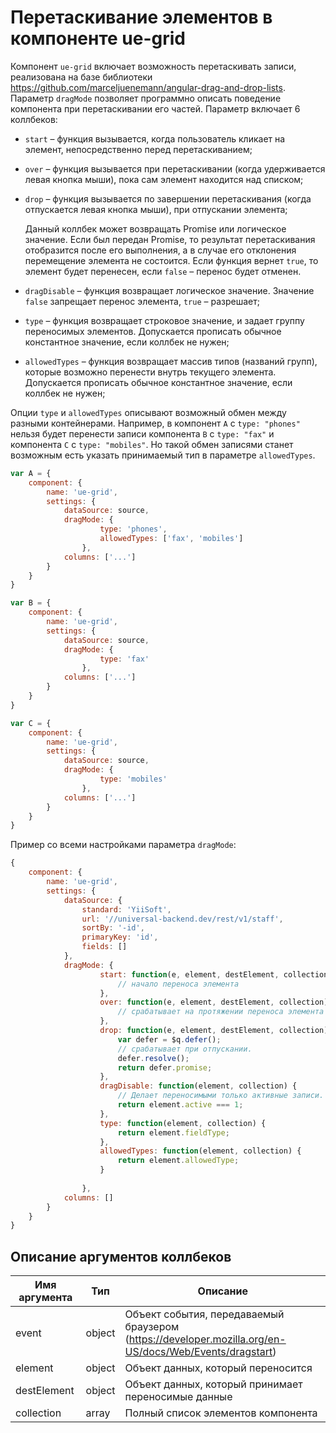 # Перетаскивание элементов в компоненте ue-grid

Компонент `ue-grid` включает возможность перетаскивать записи, реализована на базе библиотеки https://github.com/marceljuenemann/angular-drag-and-drop-lists.
Параметр `dragMode` позволяет программно описать поведение компонента при перетаскивании его частей. 
Параметр включает 6 коллбеков:
* `start` – функция вызывается, когда пользователь кликает на элемент, непосредственно перед перетаскиванием;
* `over` – функция вызывается при перетаскивании (когда удерживается левая кнопка мыши), пока сам элемент находится над списком;
* `drop` – функция вызывается по завершении перетаскивания (когда отпускается левая кнопка мыши), при отпускании элемента;

    Данный коллбек может возвращать Promise или логическое значение. Если был передан Promise, то результат перетаскивания отобразится после его выполнения, 
    а в случае его отклонения перемещение элемента не состоится.
    Если функция вернет `true`, то элемент будет перенесен, если `false` – перенос будет отменен.

* `dragDisable` – функция возвращает логическое значение. Значение `false` запрещает перенос элемента, `true` – разрешает;
* `type` – функция возвращает строковое значение, и задает группу переносимых элементов. Допускается прописать обычное константное значение, если коллбек не нужен;
* `allowedTypes` – функция возвращает массив типов (названий групп), которые возможно перенести внутрь текущего элемента. Допускается прописать обычное константное значение, если коллбек не нужен;

Опции `type` и `allowedTypes` описывают возможный обмен между разными контейнерами. Например, в компонент `A` с `type: "phones"` нельзя будет перенести записи компонента `B` с `type: "fax"` и компонента `C` c `type: "mobiles"`. Но такой обмен записями станет возможным есть указать принимаемый тип в параметре `allowedTypes`.

```javascript
var A = {
    component: {
        name: 'ue-grid',
        settings: {            
            dataSource: source,
            dragMode: {
                    type: 'phones',
                    allowedTypes: ['fax', 'mobiles']
                },
            columns: ['...']
        }
    }
}

var B = {
    component: {
        name: 'ue-grid',
        settings: {            
            dataSource: source,
            dragMode: {
                    type: 'fax'
                },
            columns: ['...']
        }
    }
}

var C = {
    component: {
        name: 'ue-grid',
        settings: {            
            dataSource: source,
            dragMode: {
                    type: 'mobiles'
                },
            columns: ['...']
        }
    }
}
```

Пример со всеми настройками параметра `dragMode`:

```javascript
{
    component: {
        name: 'ue-grid',
        settings: {            
            dataSource: {
                standard: 'YiiSoft',
                url: '//universal-backend.dev/rest/v1/staff',
                sortBy: '-id',
                primaryKey: 'id',
                fields: []
            },
            dragMode: {
                    start: function(e, element, destElement, collection) {
                        // начало переноса элемента
                    },
                    over: function(e, element, destElement, collection) {
                        // срабатывает на протяжении переноса элемента
                    },
                    drop: function(e, element, destElement, collection) {
                        var defer = $q.defer();
                        // срабатывает при отпускании.
                        defer.resolve();
                        return defer.promise;
                    },
                    dragDisable: function(element, collection) {
                        // Делает переносимыми только активные записи.
                        return element.active === 1;
                    },
                    type: function(element, collection) {
                        return element.fieldType;
                    },
                    allowedTypes: function(element, collection) {
                        return element.allowedType;
                    }
                    
                },
            columns: []
        }
    }
}
```

## Описание аргументов коллбеков

| Имя аргумента | Тип | Описание |
| --- | --- | --- |
| event | object | Объект события, передаваемый браузером (https://developer.mozilla.org/en-US/docs/Web/Events/dragstart) |
| element | object | Объект данных, который переносится |
| destElement | object | Объект данных, который принимает переносимые данные |
| collection | array | Полный список элементов компонента |

